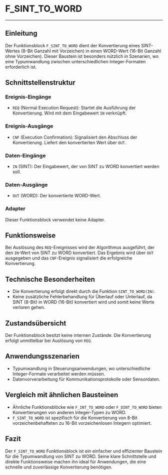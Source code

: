 # F_SINT_TO_WORD

* * * * * * * * * *
## Einleitung
Der Funktionsblock `F_SINT_TO_WORD` dient der Konvertierung eines SINT-Wertes (8-Bit Ganzahl mit Vorzeichen) in einen WORD-Wert (16-Bit Ganzahl ohne Vorzeichen). Dieser Baustein ist besonders nützlich in Szenarien, wo eine Typumwandlung zwischen unterschiedlichen Integer-Formaten erforderlich ist.

## Schnittstellenstruktur

### **Ereignis-Eingänge**
- `REQ` (Normal Execution Request): Startet die Ausführung der Konvertierung. Wird mit dem Eingabewert `IN` verknüpft.

### **Ereignis-Ausgänge**
- `CNF` (Execution Confirmation): Signalisiert den Abschluss der Konvertierung. Liefert den konvertierten Wert über `OUT`.

### **Daten-Eingänge**
- `IN` (SINT): Der Eingabewert, der von SINT zu WORD konvertiert werden soll.

### **Daten-Ausgänge**
- `OUT` (WORD): Der konvertierte WORD-Wert.

### **Adapter**
Dieser Funktionsblock verwendet keine Adapter.

## Funktionsweise
Bei Auslösung des `REQ`-Ereignisses wird der Algorithmus ausgeführt, der den `IN`-Wert von SINT zu WORD konvertiert. Das Ergebnis wird über `OUT` ausgegeben und das `CNF`-Ereignis signalisiert die erfolgreiche Konvertierung.

## Technische Besonderheiten
- Die Konvertierung erfolgt direkt durch die Funktion `SINT_TO_WORD(IN)`.
- Keine zusätzliche Fehlerbehandlung für Überlauf oder Unterlauf, da SINT (8-Bit) in WORD (16-Bit) konvertiert wird und somit keine Werte verloren gehen.

## Zustandsübersicht
Der Funktionsblock besitzt keine internen Zustände. Die Konvertierung erfolgt unmittelbar bei Auslösung von `REQ`.

## Anwendungsszenarien
- Typumwandlung in Steuerungsanwendungen, wo unterschiedliche Integer-Formate verarbeitet werden müssen.
- Datenvorverarbeitung für Kommunikationsprotokolle oder Sensordaten.

## Vergleich mit ähnlichen Bausteinen
- Ähnliche Funktionsblöcke wie `F_INT_TO_WORD` oder `F_DINT_TO_WORD` bieten Konvertierungen von anderen Integer-Typen zu WORD.
- `F_SINT_TO_WORD` ist spezifisch für die Konvertierung von 8-Bit vorzeichenbehafteten zu 16-Bit vorzeichenlosen Integern optimiert.

## Fazit
Der `F_SINT_TO_WORD` Funktionsblock ist ein einfacher und effizienter Baustein für die Typumwandlung von SINT zu WORD. Seine klare Schnittstelle und direkte Funktionsweise machen ihn ideal für Anwendungen, die eine schnelle und zuverlässige Konvertierung benötigen.